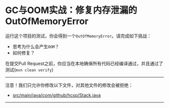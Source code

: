 # GC与OOM实战：修复内存泄漏的OutOfMemoryError

运行这个项目的测试，你会得到一个`OutOfMemoryError`。请完成如下挑战：

- 思考为什么会产生`OOM`？
- 如何修复？

在提交Pull Request之前，你应当在本地确保所有代码已经编译通过，并且通过了测试(`mvn clean verify`)

-----
注意！我们只允许你修改以下文件，对其他文件的修改会被拒绝：
- [src/main/java/com/github/hcsp/Stack.java](https://github.com/hcsp/fix-stack-oom/blob/master/src/main/java/com/github/hcsp/Stack.java)
-----

